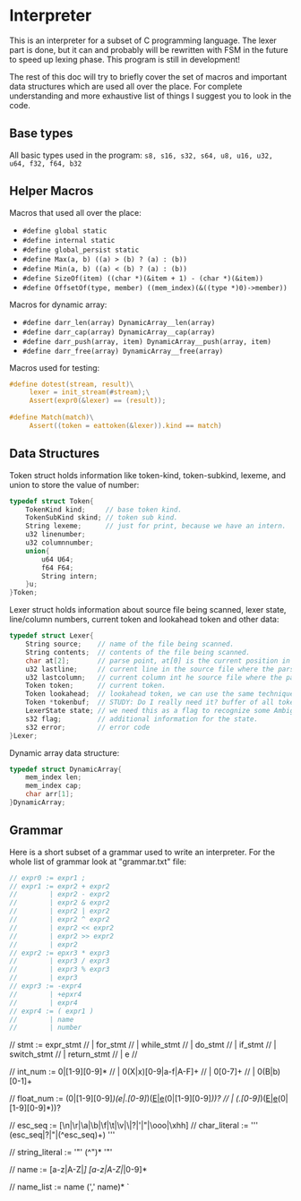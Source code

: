 # Interpreter
This is an interpreter for a subset of C programming language. 
The lexer part is done, but it can and probably will be rewritten with FSM in the future to speed up lexing phase. 
This program is still in development!

The rest of this doc will try to briefly cover the set of macros and important data structures which are used all over the place.
For complete understanding and more exhaustive list of things I suggest you to look in the code.

## Base types
All basic types used in the program:
`s8, s16, s32, s64, u8, u16, u32, u64, f32, f64, b32`

## Helper Macros
Macros that used all over the place:
- `#define global static`
- `#define internal static`
- `#define global_persist static`
- `#define Max(a, b) ((a) > (b) ? (a) : (b))`
- `#define Min(a, b) ((a) < (b) ? (a) : (b))`
- `#define SizeOf(item) ((char *)(&item + 1) - (char *)(&item))`
- `#define OffsetOf(type, member) ((mem_index)(&((type *)0)->member))`

Macros for dynamic array:
- `#define darr_len(array) DynamicArray__len(array)`
- `#define darr_cap(array) DynamicArray__cap(array)`
- `#define darr_push(array, item) DynamicArray__push(array, item)`
- `#define darr_free(array) DynamicArray__free(array)`

Macros used for testing:
``` C
#define dotest(stream, result)\
     lexer = init_stream(#stream);\
     Assert(expr0(&lexer) == (result));
     
#define Match(match)\
     Assert((token = eattoken(&lexer)).kind == match)
```

## Data Structures
Token struct holds information like token-kind, token-subkind, lexeme, and union to store the value of number:
``` C
typedef struct Token{
    TokenKind kind;     // base token kind.
    TokenSubKind skind; // token sub kind.
    String lexeme;      // just for print, because we have an intern.
    u32 linenumber;
    u32 columnnumber;
    union{
        u64 U64;
        f64 F64;
        String intern;
    }u;
}Token;
```

Lexer struct holds information about source file being scanned, lexer state, line/column numbers, current token and lookahead token and other data:
``` C
typedef struct Lexer{
    String source;    // name of the file being scanned.
    String contents;  // contents of the file being scanned.
    char at[2];       // parse point, at[0] is the current position in the file, and at[1] is lookahead character.
    u32 lastline;     // current line in the source file where the parse point is.
    u32 lastcolumn;   // current column int he source file where the parse point is.
    Token token;      // current token.
    Token lookahead;  // lookahead token, we can use the same technique as at[2].
    Token *tokenbuf;  // STUDY: Do I really need it? buffer of all tokens corresponding to the current source excluding whitespaces.
    LexerState state; // we need this as a flag to recognize some Ambiguous tokens.
    s32 flag;         // additional information for the state.
    s32 error;        // error code
}Lexer;
```

Dynamic array data structure:
``` C
typedef struct DynamicArray{
    mem_index len;
    mem_index cap;
    char arr[1];
}DynamicArray;
```

## Grammar
Here is a short subset of a grammar used to write an interpreter.
For the whole list of grammar look at "grammar.txt" file:
``` C
// expr0 := expr1 ;
// expr1 := expr2 + expr2 
//        | expr2 - expr2
//        | expr2 & expr2
//        | expr2 | expr2
//        | expr2 ^ expr2
//        | expr2 << expr2
//        | expr2 >> expr2
//        | expr2
// expr2 := epxr3 * expr3
//        | expr3 / expr3
//        | expr3 % expr3
//        | expr3
// expr3 := -expr4
//        | +epxr4
//        | expr4
// expr4 := ( expr1 )
//        | name
//        | number
```

// stmt := expr_stmt
//       | for_stmt
//       | while_stmt
//       | do_stmt
//       | if_stmt
//       | switch_stmt
//       | return_stmt
//       | e
//

// int_num := 0|[1-9][0-9]*
//          | 0(X|x)[0-9|a-f|A-F]+
//          | 0[0-7]+
//          | 0(B|b)[0-1]+

// float_num := (0|[1-9][0-9]*)(e|.[0-9]*)([E|e](e|+|-)(0|[1-9][0-9]*))?
//            | (.[0-9]*)([E|e](e|+|-)(0|[1-9][0-9]*))?

// esc_seq := [\n|\r|\a|\b|\f|\t|\v|\\|\?|\'|\"|\ooo|\xhh]
// char_literal := '\'' (esc_seq|?|"|(^esc_seq)+) '\''

// string_literal := '"' (^")* '"'

// name := [a-z|A-Z|_] [a-z|A-Z|_|0-9]*

// name_list := name (',' name)*
`
